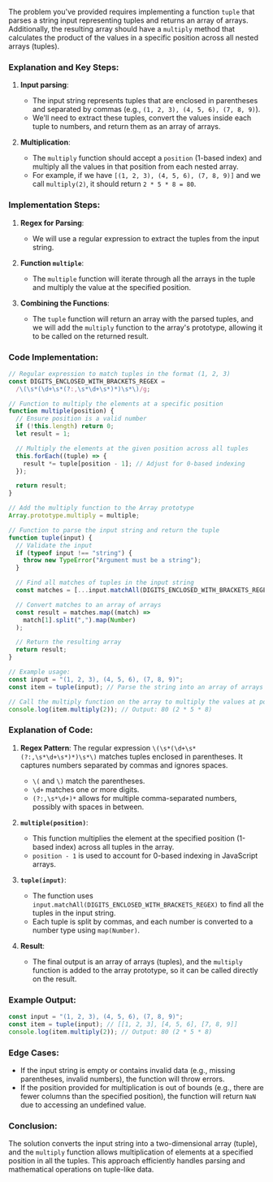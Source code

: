 The problem you've provided requires implementing a function `tuple` that parses a string input representing tuples and returns an array of arrays. Additionally, the resulting array should have a `multiply` method that calculates the product of the values in a specific position across all nested arrays (tuples).

### **Explanation and Key Steps:**

1. **Input parsing**: 
   - The input string represents tuples that are enclosed in parentheses and separated by commas (e.g., `(1, 2, 3), (4, 5, 6), (7, 8, 9)`).
   - We'll need to extract these tuples, convert the values inside each tuple to numbers, and return them as an array of arrays.

2. **Multiplication**:
   - The `multiply` function should accept a `position` (1-based index) and multiply all the values in that position from each nested array.
   - For example, if we have `[(1, 2, 3), (4, 5, 6), (7, 8, 9)]` and we call `multiply(2)`, it should return `2 * 5 * 8 = 80`.

### **Implementation Steps:**

1. **Regex for Parsing**:
   - We will use a regular expression to extract the tuples from the input string.
   
2. **Function `multiple`**:
   - The `multiple` function will iterate through all the arrays in the tuple and multiply the value at the specified position.

3. **Combining the Functions**:
   - The `tuple` function will return an array with the parsed tuples, and we will add the `multiply` function to the array's prototype, allowing it to be called on the returned result.

### **Code Implementation:**

```javascript
// Regular expression to match tuples in the format (1, 2, 3)
const DIGITS_ENCLOSED_WITH_BRACKETS_REGEX =
  /\(\s*(\d+\s*(?:,\s*\d+\s*)*)\s*\)/g;

// Function to multiply the elements at a specific position
function multiple(position) {
  // Ensure position is a valid number
  if (!this.length) return 0;
  let result = 1;

  // Multiply the elements at the given position across all tuples
  this.forEach((tuple) => {
    result *= tuple[position - 1]; // Adjust for 0-based indexing
  });

  return result;
}

// Add the multiply function to the Array prototype
Array.prototype.multiply = multiple;

// Function to parse the input string and return the tuple
function tuple(input) {
  // Validate the input
  if (typeof input !== "string") {
    throw new TypeError("Argument must be a string");
  }

  // Find all matches of tuples in the input string
  const matches = [...input.matchAll(DIGITS_ENCLOSED_WITH_BRACKETS_REGEX)];

  // Convert matches to an array of arrays
  const result = matches.map((match) => 
    match[1].split(",").map(Number)
  );

  // Return the resulting array
  return result;
}

// Example usage:
const input = "(1, 2, 3), (4, 5, 6), (7, 8, 9)";
const item = tuple(input); // Parse the string into an array of arrays

// Call the multiply function on the array to multiply the values at position 2
console.log(item.multiply(2)); // Output: 80 (2 * 5 * 8)
```

### **Explanation of Code:**

1. **Regex Pattern**: The regular expression `\(\s*(\d+\s*(?:,\s*\d+\s*)*)\s*\)` matches tuples enclosed in parentheses. It captures numbers separated by commas and ignores spaces.

   - `\(` and `\)` match the parentheses.
   - `\d+` matches one or more digits.
   - `(?:,\s*\d+)*` allows for multiple comma-separated numbers, possibly with spaces in between.

2. **`multiple(position)`**:
   - This function multiplies the element at the specified position (1-based index) across all tuples in the array.
   - `position - 1` is used to account for 0-based indexing in JavaScript arrays.

3. **`tuple(input)`**:
   - The function uses `input.matchAll(DIGITS_ENCLOSED_WITH_BRACKETS_REGEX)` to find all the tuples in the input string.
   - Each tuple is split by commas, and each number is converted to a number type using `map(Number)`.

4. **Result**:
   - The final output is an array of arrays (tuples), and the `multiply` function is added to the array prototype, so it can be called directly on the result.

### **Example Output:**

```javascript
const input = "(1, 2, 3), (4, 5, 6), (7, 8, 9)";
const item = tuple(input); // [[1, 2, 3], [4, 5, 6], [7, 8, 9]]
console.log(item.multiply(2)); // Output: 80 (2 * 5 * 8)
```

### **Edge Cases**:
- If the input string is empty or contains invalid data (e.g., missing parentheses, invalid numbers), the function will throw errors.
- If the position provided for multiplication is out of bounds (e.g., there are fewer columns than the specified position), the function will return `NaN` due to accessing an undefined value. 

### **Conclusion**:
The solution converts the input string into a two-dimensional array (tuple), and the `multiply` function allows multiplication of elements at a specified position in all the tuples. This approach efficiently handles parsing and mathematical operations on tuple-like data.
